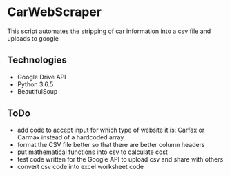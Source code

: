 # CarWebScraper
This script automates the stripping of car information into a csv file and uploads to google

## Technologies
- Google Drive API
- Python 3.6.5
- BeautifulSoup

## ToDo
- add code to accept input for which type of website it is: Carfax or Carmax instead of a hardcoded array
- format the CSV file better so that there are better column headers
- put mathematical functions into csv to calculate cost
- test code written for the Google API to upload csv and share with others
- convert csv code into excel worksheet code
